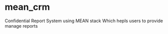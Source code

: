 # mean_crm
Confidential Report System using MEAN stack 
Which hepls users to provide manage reports
